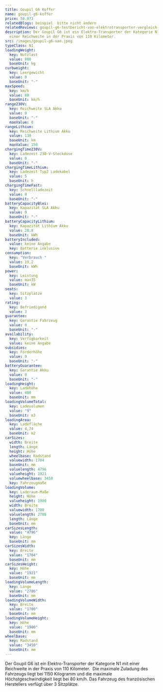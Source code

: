 ```yaml
---
title: Goupil G6 Koffer
name: goupil-g6-koffer
price: 58.973
relatedBlogs: beispiel  bitte nicht ändern
relatedReviews: goupil-g6-testbericht-von-elektrotransporter-vergleich
description: Der Goupil G6 ist ein Elektro-Transporter der Kategorie N1 mit
  einer Reichweite in der Praxis von 110 Kilometer.
src: /images/goupil-g6-van.jpeg
typeClass: N1
loadingWeight:
  key: Nutzlast
  value: 800
  baseUnit: kg
curbweight:
  key: Leergewicht
  value: 0
  baseUnit: "-"
maxSpeed:
  key: km/h
  value: 80
  baseUnit: km/h
range230V:
  key: Reichweite SLA Akku
  value: 0
  baseUnit: "-"
  maxValue: 0
rangeLithium:
  key: Reichweite Lithium Akku
  value: 130
  baseUnit: km
  maxValue: 150
chargingTime230V:
  key: Ladezeit 230-V-Steckdose
  value: 0
  baseUnit: "-"
chargingTimeLithium:
  key: Ladezeit Typ2 Ladekabel
  value: 5
  baseUnit: h
chargingTimeFast:
  key: Schnellladezeit
  value: 0
  baseUnit: "-"
batteryCapacityBlei:
  key: Kapazität SLA Akku
  value: 0
  baseUnit: "-"
batteryCapacityLithium:
  key: Kapazität Lithium Akku
  value: 28.8
  baseUnit: kWh
batteryIncluded:
  value: keine Angabe
  key: Batterie inklusive
consumption:
  key: "Verbrauch "
  value: 19,2
  baseUnit: kWh
power:
  key: Leistung
  value: max35
  baseUnit: kW
seats:
  key: Sitzplätze
  value: 3
rating:
  key: Befriedigend
  value: 3
guarantee:
  key: Garantie Fahrzeug
  value: 0
  baseUnit: "-"
availability:
  key: Verfügbarkeit
  value: keine Angabe
subsidies:
  key: Förderhöhe
  value: 0
  baseUnit: "-"
batteryGuarantee:
  key: Garantie Akku
  value: 0
  baseUnit: "-"
loadingHeight:
  key: Ladehöhe
  value: 400
  baseUnit: mm
loadingVolumeTotal:
  key: Ladevolumen
  value: "9"
  baseUnit: m3
loadingArea:
  key: Ladefläche
  value: 4,74
  baseUnit: m2
carSizes:
  width: Breite
  length: Länge
  height: Höhe
  wheelbase: Radstand
  valuewidth: 1704
  baseUnit: mm
  valuelength: 4796
  valueheight: 1921
  valuewheelbase: 3450
  key: Fahrzeugmaße
loadingVolume:
  key: Laderaum-Maße
  height: Höhe
  valueheight: 1900
  width: Breite
  valuewidth: 1700
  valuelength: 2786
  length: Länge
  baseUnit: mm
carSizesLength:
  value: "4796"
  key: Länge
  baseUnit: mm
carSizesWidth:
  key: Breite
  value: "1704"
  baseUnit: mm
carSizesHeight:
  key: Höhe
  value: "1921"
  baseUnit: mm
loadingVolumeLength:
  key: Länge
  value: "2786"
  baseUnit: mm
loadingVolumeWidth:
  key: Breite
  value: "1700"
  baseUnit: mm
loadingVolumeHeight:
  key: Höhe
  value: "1900"
  baseUnit: mm
wheelbase:
  key: Radstand
  value: "3450"
  baseUnit: mm
---
```

Der Goupil G6 ist ein Elektro-Transporter der Kategorie N1 mit einer Reichweite in der Praxis von 110 Kilometer.  Die maximale Zuladung des Fahrzeugs liegt bei 1150 Kilogramm und die maximale Höchstgeschwindigkeit liegt bei 80 km/h. Das Fahrzeug des französischen Herstellers verfügt über 3 Sitzplätze.